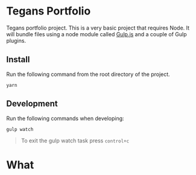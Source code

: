 # Tegans Portfolio

Tegans portfolio project. This is a very basic project that requires Node. It will bundle files using a node module called [Gulp.js](http://gulpjs.com) and a couple of Gulp plugins.

## Install

Run the following command from the root directory of the project.

`yarn`

## Development

Run the following commands when developing:

`gulp watch`

> To exit the gulp watch task press `control+c`


# What
